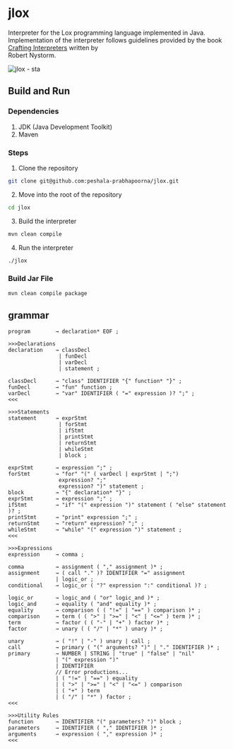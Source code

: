 # jlox

Interpreter for the Lox programming language implemented in Java.  
Implementation of the interpreter follows guidelines provided by the book  
[Crafting Interpreters](https://craftinginterpreters.com/) written by  
Robert Nystorm.

![jlox - sta](https://github.com/user-attachments/assets/9255e8e1-200d-45d4-a796-716c4e079cbe)

## Build and Run

### Dependencies

1. JDK (Java Development Toolkit)
2. Maven

### Steps

1. Clone the repository
```bash
git clone git@github.com:peshala-prabhapoorna/jlox.git
```

2. Move into the root of the repository
```bash
cd jlox
```

3. Build the interpreter
```bash
mvn clean compile
```

4. Run the interpreter
```bash
./jlox
```

### Build Jar File

```bash
mvn clean compile package
```

## grammar

```
program        → declaration* EOF ;

>>>Declarations
declaration    → classDecl
                | funDecl
                | varDecl
                | statement ;

classDecl      → "class" IDENTIFIER "{" function* "}" ;
funDecl        → "fun" function ;
varDecl        → "var" IDENTIFIER ( "=" expression )? ";" ;
<<<

>>>Statements
statement      → exprStmt
                | forStmt
                | ifStmt
                | printStmt
                | returnStmt
                | whileStmt
                | block ;

exprStmt       → expression ";" ;
forStmt        → "for" "(" ( varDecl | exprStmt | ";")
                expression? ";"
                expression? ")" statement ;
block          → "{" declaration* "}" ;
exprStmt       → expression ";" ;
ifStmt         → "if" "(" expression ")" statement ( "else" statement )? ;
printStmt      → "print" expression ";" ;
returnStmt     → "return" expression? ";" ;
whileStmt      → "while" "(" expression ")" statement ;
<<<

>>>Expressions
expression     → comma ;

comma          → assignment ( "," assignment )* ;
assignment     → ( call "." )? IDENTIFIER "=" assignment
               | logic_or ;
conditional    → logic_or ( "?" expression ":" conditional )? ;

logic_or       → logic_and ( "or" logic_and )* ;
logic_and      → equality ( "and" equality )* ;
equality       → comparison ( ( "!=" | "==" ) comparison )* ;
comparison     → term ( ( ">" | ">=" | "<" | "<=" ) term )* ;
term           → factor ( ( "-" | "+" ) factor )* ;
factor         → unary ( ( "/" | "*" ) unary )* ;

unary          → ( "!" | "-" ) unary | call ;
call           → primary ( "(" arguments? ")" | "." IDENTIFIER )* ;
primary        → NUMBER | STRING | "true" | "false" | "nil"
               | "(" expression ")"
               | IDENTIFIER
               // Error productions...
               | ( "!=" | "==" ) equality
               | ( ">" | ">=" | "<" | "<=" ) comparison
               | ( "+" ) term
               | ( "/" | "*" ) factor ;
<<<

>>>Utility Rules
function       → IDENTIFIER "(" parameters? ")" block ;
parameters     → IDENTIFIER ( "," IDENTIFIER )* ;
arguments      → expression ( "," expression )* ;
<<<
```
